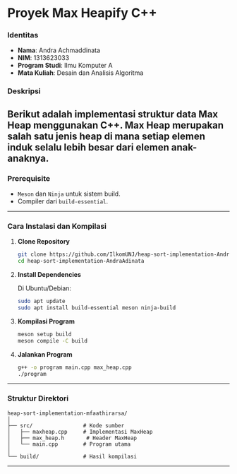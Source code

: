 # Proyek Max Heapify C++

### Identitas

- **Nama**: Andra Achmaddinata
- **NIM**: 1313623033
- **Program Studi**: Ilmu Komputer A
- **Mata Kuliah**: Desain dan Analisis Algoritma

### Deskripsi
Berikut adalah implementasi struktur data Max Heap menggunakan C++. Max Heap merupakan salah satu jenis heap di mana setiap elemen induk selalu lebih besar dari elemen anak-anaknya.
---

### Prerequisite
- `Meson` dan `Ninja` untuk sistem build.
- Compiler dari `build-essential`.

---

### Cara Instalasi dan Kompilasi

1. **Clone Repository**

   ```bash
   git clone https://github.com/IlkomUNJ/heap-sort-implementation-AndraAdinata.git
   cd heap-sort-implementation-AndraAdinata
   ```

2. **Install Dependencies**

   Di Ubuntu/Debian:

   ```bash
   sudo apt update
   sudo apt install build-essential meson ninja-build
   ```

3. **Kompilasi Program**

   ```bash
   meson setup build
   meson compile -C build
   ```

4. **Jalankan Program**

   ```bash
   g++ -o program main.cpp max_heap.cpp
   ./program
   ```

---

### Struktur Direktori

```
heap-sort-implementation-mfaathirarsa/
│
├── src/                # Kode sumber
│   ├── maxheap.cpp     # Implementasi MaxHeap
│   ├── max_heap.h       # Header MaxHeap
│   └── main.cpp        # Program utama
│
└── build/              # Hasil kompilasi
```

---